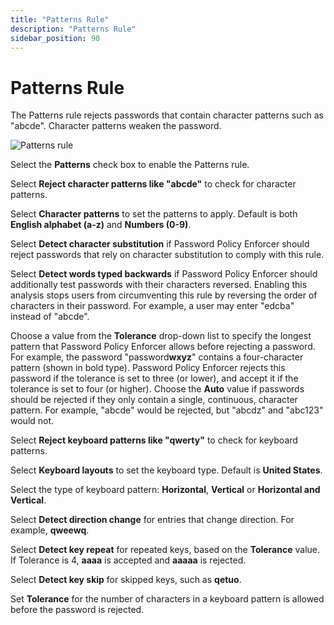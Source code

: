 ```yaml
---
title: "Patterns Rule"
description: "Patterns Rule"
sidebar_position: 90
---
```


# Patterns Rule

The Patterns rule rejects passwords that contain character patterns such as "abcde". Character
patterns weaken the password.

![Patterns rule](/images/passwordpolicyenforcer/11.0/administration/patterns.webp)

Select the **Patterns** check box to enable the Patterns rule.

Select **Reject character patterns like "abcde"** to check for character patterns.

Select **Character patterns** to set the patterns to apply. Default is both **English alphabet
(a-z)** and **Numbers (0-9)**.

Select **Detect character substitution** if Password Policy Enforcer should reject passwords that
rely on character substitution to comply with this rule.

Select **Detect words typed backwards** if Password Policy Enforcer should additionally test
passwords with their characters reversed. Enabling this analysis stops users from circumventing this
rule by reversing the order of characters in their password. For example, a user may enter "edcba"
instead of "abcde".

Choose a value from the **Tolerance** drop-down list to specify the longest pattern that Password
Policy Enforcer allows before rejecting a password. For example, the password "password**wxyz**"
contains a four-character pattern (shown in bold type). Password Policy Enforcer rejects this
password if the tolerance is set to three (or lower), and accept it if the tolerance is set to four
(or higher). Choose the **Auto** value if passwords should be rejected if they only contain a
single, continuous, character pattern. For example, "abcde" would be rejected, but "abcdz" and
"abc123" would not.

Select **Reject keyboard patterns like "qwerty"** to check for keyboard patterns.

Select **Keyboard layouts** to set the keyboard type. Default is **United States**.

Select the type of keyboard pattern: **Horizontal**, **Vertical** or **Horizontal and Vertical**.

Select **Detect direction change** for entries that change direction. For example, **qweewq**.

Select **Detect key repeat** for repeated keys, based on the **Tolerance** value. If Tolerance is 4,
**aaaa** is accepted and **aaaaa** is rejected.

Select **Detect key skip** for skipped keys, such as **qetuo**.

Set **Tolerance** for the number of characters in a keyboard pattern is allowed before the password
is rejected.
